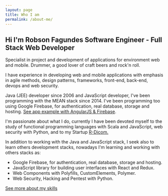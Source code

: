 ```yaml
---
layout: page
title: Who I am
permalink: /about-me/
---
```


Hi I'm Robson Fagundes Software Engineer - Full Stack Web Developer
---------------


Specialist in project and development of applications for environment web and mobile. Drummer, a good lover of craft beers and rock'n roll.

I have experience in developing web and mobile applications with emphasis in agile methods, design patterns, frameworks, front-end, back-end, devops and web security.  

Java (JEE) developer since 2006 and JavaScript developer, I've been programming with the MEAN stack since 2014. I've been programming too using Google Firebase, for authentication, real database, storage and hosting. [See app example with AngularJS & Firebase](https://github.com/robsonfagundes/angular-firebase-web-app).

I'm passionate about what I do, currently I have been devoted myself to the study of functional programming languages with Scala and JavaScript, web security with Python, and to my Startup [R-Dicom.](https://rdicom.com.br)

In addition to working with the Java and JavaScript stack, I seek also to learn others development stacks, nowadays I'm learning and working with others stacks as:

 -   Google Firebase, for authentication, real database, storage and hosting.
 -   JavaScript library for building user interfaces with React and Redux.
 -   Web Components with Polyfills, CustomElements, Polymer.
 -   Web Security, Hacking and Pentest with Python.


[See more about my skills](https://br.linkedin.com/in/robson-adão-fagundes-7b7a2216)  
